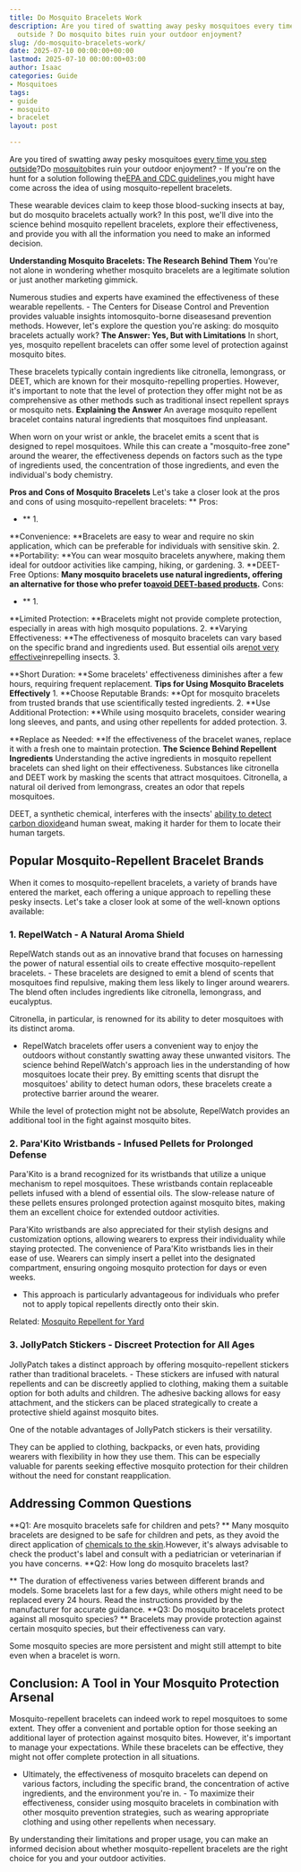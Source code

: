 ```yaml
---
title: Do Mosquito Bracelets Work
description: Are you tired of swatting away pesky mosquitoes every time you step
  outside ? Do mosquito bites ruin your outdoor enjoyment?
slug: /do-mosquito-bracelets-work/
date: 2025-07-10 00:00:00+00:00
lastmod: 2025-07-10 00:00:00+03:00
author: Isaac
categories: Guide
- Mosquitoes
tags:
- guide
- mosquito
- bracelet
layout: post

---
```

Are you tired of swatting away pesky mosquitoes [every time you step outside](https://pestpolicy.com/when-do-mosquitoes-come-out/)?Do [mosquito](https://pestpolicy.com/best-mosquito-killer/)bites ruin your outdoor enjoyment? - If you're on the hunt for a solution following the[EPA and CDC guideline](https://www.epa.gov/insect-repellents)s,you might have come across the idea of using mosquito-repellent bracelets.

These wearable devices claim to keep those blood-sucking insects at bay, but do mosquito bracelets actually work? In this post, we'll dive into the science behind mosquito repellent bracelets, explore their effectiveness, and provide you with all the information you need to make an informed decision.

**Understanding Mosquito Bracelets: The Research Behind Them** You're not alone in wondering whether mosquito bracelets are a legitimate solution or just another marketing gimmick.

Numerous studies and experts have examined the effectiveness of these wearable repellents. - The Centers for Disease Control and Prevention provides valuable insights intomosquito-borne diseasesand prevention methods. However, let's explore the question you're asking: do mosquito bracelets actually work? **The Answer: Yes, But with Limitations** In short, yes, mosquito repellent bracelets can offer some level of protection against mosquito bites.

These bracelets typically contain ingredients like citronella, lemongrass, or DEET, which are known for their mosquito-repelling properties. However, it's important to note that the level of protection they offer might not be as comprehensive as other methods such as traditional insect repellent sprays or mosquito nets. **Explaining the Answer** An average mosquito repellent bracelet contains natural ingredients that mosquitoes find unpleasant.

When worn on your wrist or ankle, the bracelet emits a scent that is designed to repel mosquitoes. While this can create a "mosquito-free zone" around the wearer, the effectiveness depends on factors such as the type of ingredients used, the concentration of those ingredients, and even the individual's body chemistry.

**Pros and Cons of Mosquito Bracelets** Let's take a closer look at the pros and cons of using mosquito-repellent bracelets: **
Pros:

- ** 1.

**Convenience: **Bracelets are easy to wear and require no skin application, which can be preferable for individuals with sensitive skin. 2. **Portability: **You can wear mosquito bracelets anywhere, making them ideal for outdoor activities like camping, hiking, or gardening. 3. **DEET-Free Options: **Many mosquito bracelets use natural ingredients, offering an alternative for those who prefer to[avoid DEET-based products](https://draxe.com/health/deet/).**
Cons:

- ** 1.

**Limited Protection: **Bracelets might not provide complete protection, especially in areas with high mosquito populations. 2. **Varying Effectiveness: **The effectiveness of mosquito bracelets can vary based on the specific brand and ingredients used. But essential oils are[not very effective](https://www.nytimes.com/wirecutter/blog/essential-oils-terrible-bug-repellents/)inrepelling insects. 3.

**Short Duration: **Some bracelets' effectiveness diminishes after a few hours, requiring frequent replacement. **Tips for Using Mosquito Bracelets Effectively** 1. **Choose Reputable Brands: **Opt for mosquito bracelets from trusted brands that use scientifically tested ingredients. 2. **Use Additional Protection: **While using mosquito bracelets, consider wearing long sleeves, and pants, and using other repellents for added protection. 3.

**Replace as Needed: **If the effectiveness of the bracelet wanes, replace it with a fresh one to maintain protection. **The Science Behind Repellent Ingredients** Understanding the active ingredients in mosquito repellent bracelets can shed light on their effectiveness. Substances like citronella and DEET work by masking the scents that attract mosquitoes. Citronella, a natural oil derived from lemongrass, creates an odor that repels mosquitoes.

DEET, a synthetic chemical, interferes with the insects' [ability to detect carbon dioxide](https://www.readersdigest.ca/travel/travel-tips/how-do-mosquito-repellents-work/)and human sweat, making it harder for them to locate their human targets.

##  **Popular Mosquito-Repellent Bracelet Brands**

When it comes to mosquito-repellent bracelets, a variety of brands have entered the market, each offering a unique approach to repelling these pesky insects. Let's take a closer look at some of the well-known options available:

###  **1. RepelWatch - A Natural Aroma Shield**

RepelWatch stands out as an innovative brand that focuses on harnessing the power of natural essential oils to create effective mosquito-repellent bracelets. - These bracelets are designed to emit a blend of scents that mosquitoes find repulsive, making them less likely to linger around wearers. The blend often includes ingredients like citronella, lemongrass, and eucalyptus.

Citronella, in particular, is renowned for its ability to deter mosquitoes with its distinct aroma.

- RepelWatch bracelets offer users a convenient way to enjoy the outdoors without constantly swatting away these unwanted visitors. The science behind RepelWatch's approach lies in the understanding of how mosquitoes locate their prey. By emitting scents that disrupt the mosquitoes' ability to detect human odors, these bracelets create a protective barrier around the wearer.

While the level of protection might not be absolute, RepelWatch provides an additional tool in the fight against mosquito bites.

###  **2. Para'Kito Wristbands - Infused Pellets for Prolonged Defense**

Para'Kito is a brand recognized for its wristbands that utilize a unique mechanism to repel mosquitoes. These wristbands contain replaceable pellets infused with a blend of essential oils. The slow-release nature of these pellets ensures prolonged protection against mosquito bites, making them an excellent choice for extended outdoor activities.

Para'Kito wristbands are also appreciated for their stylish designs and customization options, allowing wearers to express their individuality while staying protected. The convenience of Para'Kito wristbands lies in their ease of use. Wearers can simply insert a pellet into the designated compartment, ensuring ongoing mosquito protection for days or even weeks.

- This approach is particularly advantageous for individuals who prefer not to apply topical repellents directly onto their skin.

Related: [Mosquito Repellent for Yard](https://pestpolicy.com/best-mosquito-yard-spray/)

###  **3. JollyPatch Stickers - Discreet Protection for All Ages**

JollyPatch takes a distinct approach by offering mosquito-repellent stickers rather than traditional bracelets. - These stickers are infused with natural repellents and can be discreetly applied to clothing, making them a suitable option for both adults and children. The adhesive backing allows for easy attachment, and the stickers can be placed strategically to create a protective shield against mosquito bites.

One of the notable advantages of JollyPatch stickers is their versatility.

They can be applied to clothing, backpacks, or even hats, providing wearers with flexibility in how they use them. This can be especially valuable for parents seeking effective mosquito protection for their children without the need for constant reapplication.

##  **Addressing Common Questions**

**Q1: Are mosquito bracelets safe for children and pets? ** Many mosquito bracelets are designed to be safe for children and pets, as they avoid the direct application of [chemicals to the skin](https://www.epa.gov/insect-repellents/skin-applied-repellent-ingredients).However, it's always advisable to check the product's label and consult with a pediatrician or veterinarian if you have concerns. **Q2: How long do mosquito bracelets last?

** The duration of effectiveness varies between different brands and models. Some bracelets last for a few days, while others might need to be replaced every 24 hours. Read the instructions provided by the manufacturer for accurate guidance. **Q3: Do mosquito bracelets protect against all mosquito species? ** Bracelets may provide protection against certain mosquito species, but their effectiveness can vary.

Some mosquito species are more persistent and might still attempt to bite even when a bracelet is worn.

##  **Conclusion: A Tool in Your Mosquito Protection Arsenal**

Mosquito-repellent bracelets can indeed work to repel mosquitoes to some extent. They offer a convenient and portable option for those seeking an additional layer of protection against mosquito bites. However, it's important to manage your expectations. While these bracelets can be effective, they might not offer complete protection in all situations.

- Ultimately, the effectiveness of mosquito bracelets can depend on various factors, including the specific brand, the concentration of active ingredients, and the environment you're in. - To maximize their effectiveness, consider using mosquito bracelets in combination with other mosquito prevention strategies, such as wearing appropriate clothing and using other repellents when necessary.

By understanding their limitations and proper usage, you can make an informed decision about whether mosquito-repellent bracelets are the right choice for you and your outdoor activities.
